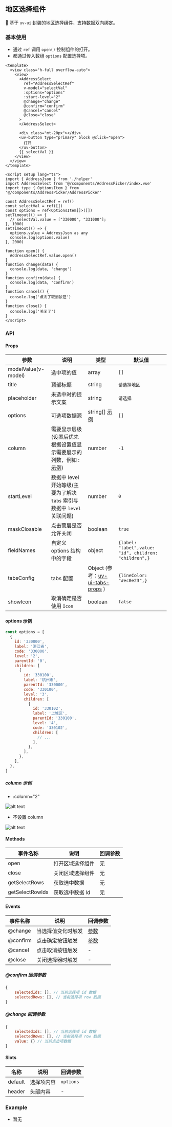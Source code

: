 ## 地区选择组件

🚀 基于 `uv-ui` 封装的地区选择组件，支持数据双向绑定。

### 基本使用

- 通过 `ref` 调用 `open()` 控制组件的打开。
- 都通过传入数组 `options` 配置选择项。

```vue
<template>
  <view class="h-full overflow-auto">
    <view>
      <AddressSelect
        ref="AddressSelectRef"
        v-model="selectVal"
        :options="options"
        :start-level="2"
        @change="change"
        @confirm="confirm"
        @cancel="cancel"
        @close="close"
      >
      </AddressSelect>

      <div class="mt-20px"></div>
      <uv-button type="primary" block @click="open">
        打开
      </uv-button>
      {{ selectVal }}
    </view>
  </view>
</template>

<script setup lang="ts">
import { AddressJson } from './helper'
import AddressSelect from '@/components/AddressPicker/index.vue'
import type { OptionsItem } from '@/components/AddressPicker/AddressPicker'

const AddressSelectRef = ref()
const selectVal = ref([])
const options = ref<OptionsItem[]>([])
setTimeout(() => {
  // selectVal.value = ["330000", "331000"];
}, 1000)
setTimeout(() => {
  options.value = AddressJson as any
  console.log(options.value)
}, 2000)

function open() {
  AddressSelectRef.value.open()
}
function change(data) {
  console.log(data, 'change')
}
function confirm(data) {
  console.log(data, 'confirm')
}
function cancel() {
  console.log('点击了取消按钮')
}
function close() {
  console.log('关闭了')
}
</script>
```

### API

#### Props

<!-- 列表数据 -->
<!-- 默认值 -->

| 参数                | 说明                                                                              | 类型                                                                                    | 默认值                                                |
| ------------------- | --------------------------------------------------------------------------------- | --------------------------------------------------------------------------------------- | ----------------------------------------------------- |
| modelValue(v-model) | 选中项的值                                                                        | array                                                                                   | `[]`                                                  |
| title               | 顶部标题                                                                          | string                                                                                  | `请选择地区`                                          |
| placeholder         | 未选中时的提示文案                                                                | string                                                                                  | `请选择`                                              |
| options             | 可选项数据源                                                                      | string[] [示例](#options-示例)                                                          | `[]`                                                  |
| column              | 需要显示层级(设置后优先根据设置值显示需要展示的列数，例如 : [示例](#column-示例)) | number                                                                                  | `-1`                                                  |
| startLevel          | 数据中 level 开始等级(主要为了解决 `tabs` 索引与 数据中 `level` 关联问题)         | number                                                                                  | `0`                                                   |
| maskClosable        | 点击蒙层是否允许关闭                                                              | boolean                                                                                 | `true`                                                |
| fieldNames          | 自定义 options 结构中的字段                                                       | object                                                                                  | `{label: "label",value: "id", children: "children",}` |
| tabsConfig          | tabs 配置                                                                         | Object (参考：[uv-ui-tabs-props](https://www.uvui.cn/components/tabs.html#tabs-props) ) | `{lineColor: "#ec0e23",}`                             |
| showIcon            | 取消确定是否使用 `Icon`                                                           | boolean                                                                                 | `false`                                               |

#### options 示例

```js
const options = [
  {
    id: '330000',
    label: '浙江省',
    code: '330000',
    level: '2',
    parentId: '0',
    children: [
      {
        id: '330100',
        label: '杭州市',
        parentId: '330000',
        code: '330100',
        level: '3',
        children: [
          {
            id: '330102',
            label: '上城区',
            parentId: '330100',
            level: '4',
            code: '330102',
            children: [
              // ...
            ],
          },
        ],
      },
    ],
  },
]
```

##### column 示例

- :column="2"

![alt text](image.png)

- 不设置 column

![alt text](image-1.png)

#### Methods

| 事件名称        | 说明             | 回调参数 |
| --------------- | ---------------- | -------- |
| open            | 打开区域选择组件 | 无       |
| close           | 关闭区域选择组件 | 无       |
| getSelectRows   | 获取选中数据     | 无       |
| getSelectRowIds | 获取选中数据 Id  | 无       |

#### Events

| 事件名称 | 说明               | 回调参数                  |
| -------- | ------------------ | ------------------------- |
| @change  | 当选择值变化时触发 | [参数](#change-回调参数)  |
| @confirm | 点击确定按钮触发   | [参数](#confirm-回调参数) |
| @cancel  | 点击取消按钮触发   | -                         |
| @close   | 关闭选择器时触发   | -                         |

##### @confirm 回调参数

```js
{
    selectedIds: [], // 当前选择项 id 数据
    selectedRows: [], // 当前选择项 row 数据
}
```

##### @change 回调参数

```js
{
    selectedIds: [], // 当前选择项 id 数据
    selectedRows: [], // 当前选择项 row 数据
    value: {} // 当前点击项数据
}
```

#### Slots

| 名称    | 说明       | 回调参数  |
| ------- | ---------- | --------- |
| default | 选择项内容 | `options` |
| header  | 头部内容   | -         |

### Example

- 暂无
